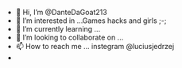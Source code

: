 - 👋 Hi, I’m @DanteDaGoat213
- 👀 I’m interested in ...Games hacks and girls ;-;
- 🌱 I’m currently learning ...
- 💞️ I’m looking to collaborate on ...
- 📫 How to reach me ... instegram @luciusjedrzej
- 

<!---
DanteDaGoat213/DanteDaGoat213 is a ✨ special ✨ repository because its `README.md` (this file) appears on your GitHub profile.
You can click the Preview link to take a look at your changes.
--->

